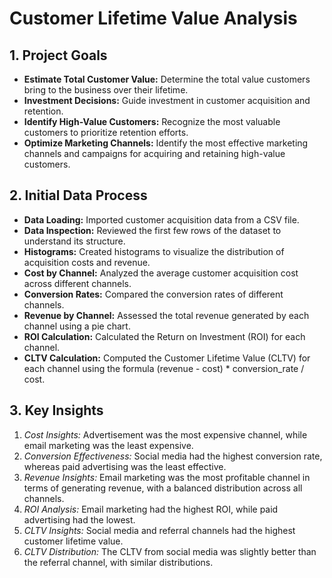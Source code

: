 # Customer Lifetime Value Analysis
## 1. Project Goals
- **Estimate Total Customer Value:** Determine the total value customers bring to the business over their lifetime.
- **Investment Decisions:** Guide investment in customer acquisition and retention.
- **Identify High-Value Customers:** Recognize the most valuable customers to prioritize retention efforts.
- **Optimize Marketing Channels:** Identify the most effective marketing channels and campaigns for acquiring and retaining high-value customers.
## 2. Initial Data Process
- **Data Loading:** Imported customer acquisition data from a CSV file.
- **Data Inspection:** Reviewed the first few rows of the dataset to understand its structure.
- **Histograms:** Created histograms to visualize the distribution of acquisition costs and revenue.
- **Cost by Channel:** Analyzed the average customer acquisition cost across different channels.
- **Conversion Rates:** Compared the conversion rates of different channels.
- **Revenue by Channel:** Assessed the total revenue generated by each channel using a pie chart.
- **ROI Calculation:** Calculated the Return on Investment (ROI) for each channel.
- **CLTV Calculation:** Computed the Customer Lifetime Value (CLTV) for each channel using the formula (revenue - cost) * conversion_rate / cost.
## 3. Key Insights
1. *Cost Insights:* Advertisement was the most expensive channel, while email marketing was the least expensive.
2. *Conversion Effectiveness:* Social media had the highest conversion rate, whereas paid advertising was the least effective.
3. *Revenue Insights:* Email marketing was the most profitable channel in terms of generating revenue, with a balanced distribution across all channels.
4. *ROI Analysis:* Email marketing had the highest ROI, while paid advertising had the lowest.
5. *CLTV Insights:* Social media and referral channels had the highest customer lifetime value.
6. *CLTV Distribution:* The CLTV from social media was slightly better than the referral channel, with similar distributions.
